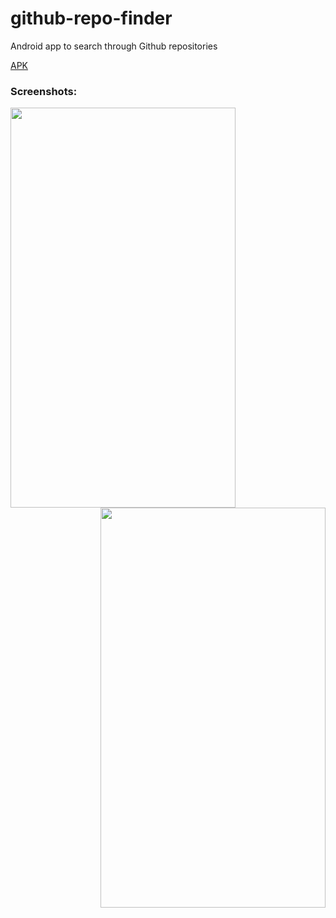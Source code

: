 # github-repo-finder
Android app to search through Github repositories



 [APK](https://yadi.sk/d/zI9_JUwM3a6nq6)



### Screenshots: 

<img align="left" width="360" height="640" src="https://downloader.disk.yandex.ru/preview/784d2a3a8c97a04c107f0322dcd0b090dd106b9c0f22b1af40980cce4d918c0b/5b6d988d/ItLjizHw471cPiQDs2AoRIIHIdBNXSNE3OZbsZabvScNXe1mO0bsGqAIEizibSh35Y3NSw6jYIK2exgtCjkNeQ%3D%3D?uid=0&filename=Screenshot1.png&disposition=inline&hash=&limit=0&content_type=image%2Fpng&tknv=v2&size=2048x2048">

<img align="right" width="360" height="640" src="https://downloader.disk.yandex.ru/preview/a960eff14379fb8b970b546743a1f3df499429ab6b98c8b360e89e0510845402/5b6d9973/ItLjizHw471cPiQDs2AoRLurs04NKWoLax0nSEaKFZHur0W7bRcU2EXhxNJwWx6ZV-ywV9VKdq9n6Uk2HNkmsg%3D%3D?uid=0&filename=Screenshot2.png&disposition=inline&hash=&limit=0&content_type=image%2Fpng&tknv=v2&size=2048x2048">
